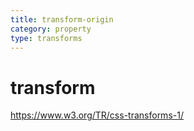 ```yaml
---
title: transform-origin
category: property
type: transforms
---
```


# transform

<https://www.w3.org/TR/css-transforms-1/>
